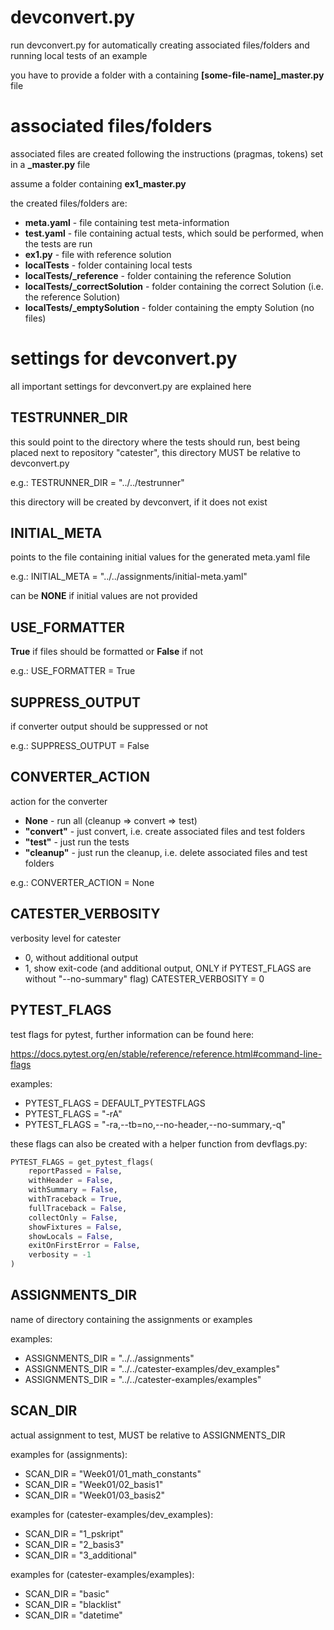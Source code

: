 # devconvert.py

run devconvert.py for automatically creating associated files/folders and running local tests of an example

you have to provide a folder with a containing **[some-file-name]_master.py** file

# associated files/folders
associated files are created following the instructions (pragmas, tokens) set in a **_master.py** file

assume a folder containing **ex1_master.py**

the created files/folders are:
- **meta.yaml** - file containing test meta-information
- **test.yaml** - file containing actual tests, which sould be performed, when the tests are run
- **ex1.py** - file with reference solution
- **localTests** - folder containing local tests
- **localTests/_reference** - folder containing the reference Solution
- **localTests/_correctSolution** - folder containing the correct Solution (i.e. the reference Solution)
- **localTests/_emptySolution** - folder containing the empty Solution (no files)

# settings for devconvert.py
all important settings for devconvert.py are explained here

## TESTRUNNER_DIR

this sould point to the directory where the tests should run, best being placed next to repository "catester", this directory MUST be relative to devconvert.py

e.g.: TESTRUNNER_DIR = "../../testrunner"

this directory will be created by devconvert, if it does not exist

## INITIAL_META
points to the file containing initial values for the generated meta.yaml file

e.g.: INITIAL_META = "../../assignments/initial-meta.yaml"

can be **NONE** if initial values are not provided

## USE_FORMATTER
**True** if files should be formatted or **False** if not

e.g.: USE_FORMATTER = True

## SUPPRESS_OUTPUT
if converter output should be suppressed or not

e.g.: SUPPRESS_OUTPUT = False

## CONVERTER_ACTION
action for the converter
- **None** - run all (cleanup => convert => test)
- **"convert"** - just convert, i.e. create associated files and test folders
- **"test"** - just run the tests
- **"cleanup"** - just run the cleanup, i.e. delete associated files and test folders

e.g.: CONVERTER_ACTION = None

## CATESTER_VERBOSITY
verbosity level for catester
- 0, without additional output
- 1, show exit-code (and additional output, ONLY if PYTEST_FLAGS are without "--no-summary" flag)
CATESTER_VERBOSITY = 0

## PYTEST_FLAGS
test flags for pytest, further information can be found here:

https://docs.pytest.org/en/stable/reference/reference.html#command-line-flags

examples:
- PYTEST_FLAGS = DEFAULT_PYTESTFLAGS
- PYTEST_FLAGS = "-rA"
- PYTEST_FLAGS = "-ra,--tb=no,--no-header,--no-summary,-q"

these flags can also be created with a helper function from devflags.py:
```python
PYTEST_FLAGS = get_pytest_flags(
    reportPassed = False,
    withHeader = False,
    withSummary = False,
    withTraceback = True,
    fullTraceback = False,
    collectOnly = False,
    showFixtures = False,
    showLocals = False,
    exitOnFirstError = False,
    verbosity = -1
)
```

## ASSIGNMENTS_DIR
name of directory containing the assignments or examples

examples:
- ASSIGNMENTS_DIR = "../../assignments"
- ASSIGNMENTS_DIR = "../../catester-examples/dev_examples"
- ASSIGNMENTS_DIR = "../../catester-examples/examples"

## SCAN_DIR
actual assignment to test, MUST be relative to ASSIGNMENTS_DIR

examples for (assignments):
- SCAN_DIR = "Week01/01_math_constants"
- SCAN_DIR = "Week01/02_basis1"
- SCAN_DIR = "Week01/03_basis2"

examples for (catester-examples/dev_examples):
- SCAN_DIR = "1_pskript"
- SCAN_DIR = "2_basis3"
- SCAN_DIR = "3_additional"

examples for (catester-examples/examples):
- SCAN_DIR = "basic"
- SCAN_DIR = "blacklist"
- SCAN_DIR = "datetime"
